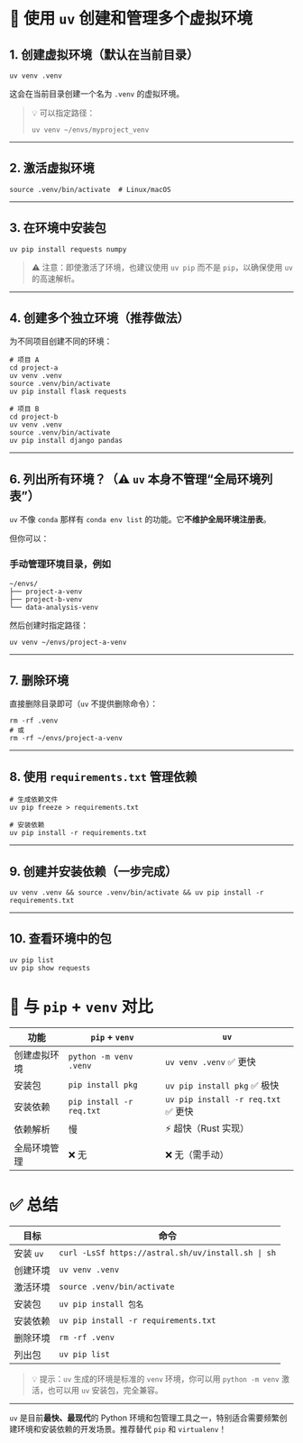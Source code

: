 # 🧱 使用 `uv` 创建和管理多个虚拟环境

## 1. 创建虚拟环境（默认在当前目录）

```
uv venv .venv
```

这会在当前目录创建一个名为 `.venv` 的虚拟环境。

> 💡 可以指定路径：
> ```
> uv venv ~/envs/myproject_venv
> ```

---

## 2. 激活虚拟环境

```
source .venv/bin/activate  # Linux/macOS
```

---

## 3. 在环境中安装包

```
uv pip install requests numpy
```

> ⚠️ 注意：即使激活了环境，也建议使用 `uv pip` 而不是 `pip`，以确保使用 `uv` 的高速解析。

---

## 4. 创建多个独立环境（推荐做法）

为不同项目创建不同的环境：

```
# 项目 A
cd project-a
uv venv .venv
source .venv/bin/activate
uv pip install flask requests

# 项目 B
cd project-b
uv venv .venv
source .venv/bin/activate
uv pip install django pandas
```

---

## 6. 列出所有环境？（⚠️ `uv` 本身不管理“全局环境列表”）

`uv` 不像 `conda` 那样有 `conda env list` 的功能。它**不维护全局环境注册表**。

但你可以：

### 手动管理环境目录，例如

```
~/envs/
├── project-a-venv
├── project-b-venv
└── data-analysis-venv
```

然后创建时指定路径：

```
uv venv ~/envs/project-a-venv
```

---

## 7. 删除环境

直接删除目录即可（`uv` 不提供删除命令）：

```
rm -rf .venv
# 或
rm -rf ~/envs/project-a-venv
```

---

## 8. 使用 `requirements.txt` 管理依赖

```
# 生成依赖文件
uv pip freeze > requirements.txt

# 安装依赖
uv pip install -r requirements.txt
```

---

## 9. 创建并安装依赖（一步完成）

```
uv venv .venv && source .venv/bin/activate && uv pip install -r requirements.txt
```

---

## 10. 查看环境中的包

```
uv pip list
uv pip show requests
```

# 🔄 与 `pip` + `venv` 对比

|功能|`pip` + `venv`|`uv`|
|---|---|---|
|创建虚拟环境|`python -m venv .venv`|`uv venv .venv` ✅ 更快|
|安装包|`pip install pkg`|`uv pip install pkg` ✅ 极快|
|安装依赖|`pip install -r req.txt`|`uv pip install -r req.txt` ✅ 更快|
|依赖解析|慢|⚡ 超快（Rust 实现）|
|全局环境管理|❌ 无|❌ 无（需手动）|

# ✅ 总结

| 目标      | 命令                                                 |
| ------- | -------------------------------------------------- |
| 安装 `uv` | `curl -LsSf https://astral.sh/uv/install.sh \| sh` |
| 创建环境    | `uv venv .venv`                                    |
| 激活环境    | `source .venv/bin/activate`                        |
| 安装包     | `uv pip install 包名`                                |
| 安装依赖    | `uv pip install -r requirements.txt`               |
| 删除环境    | `rm -rf .venv`                                     |
| 列出包     | `uv pip list`                                      |

> 💡 提示：`uv` 生成的环境是标准的 `venv` 环境，你可以用 `python -m venv` 激活，也可以用 `uv` 安装包，完全兼容。

---

`uv` 是目前**最快、最现代**的 Python 环境和包管理工具之一，特别适合需要频繁创建环境和安装依赖的开发场景。推荐替代 `pip` 和 `virtualenv`！
